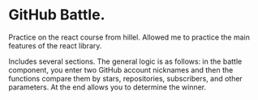 # GitHub Battle. 

Practice on the react course from hillel. Allowed me to practice the main features of the react library.

Includes several sections. The general logic is as follows: in the battle component, you enter two GitHub account nicknames and then the functions compare them by stars, repositories, subscribers, and other parameters. At the end allows you to determine the winner.
